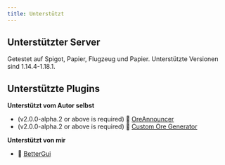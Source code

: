```yaml
---
title: Unterstützt
---
```


## Unterstützter Server

Getestet auf Spigot, Papier, Flugzeug und Papier. Unterstützte Versionen sind 1.14.4-1.18.1.

## Unterstützte Plugins

__Unterstützt vom Autor selbst__

* (v2.0.0-alpha.2 or above is required) 📢 [OreAnnouncer](https://alessiodp.com/docs/oreannouncer/editblock#custom)
* (v2.0.0-alpha.2 or above is required) 🚀 [Custom Ore Generator](https://github.com/DerFrZocker/Custom-Ore-Generator/wiki/ItemMods)

__Unterstützt von mir__

* 📌 [BetterGui](better-gui.md)
